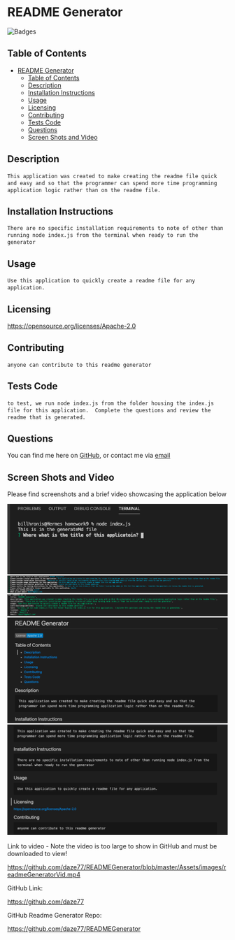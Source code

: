 
# README Generator 
  
![Badges](https://img.shields.io/badge/License-Apache%202.0-blue)

## Table of Contents 
- [README Generator](#readme-generator)
  - [Table of Contents](#table-of-contents)
  - [Description](#description)
  - [Installation Instructions](#installation-instructions)
  - [Usage](#usage)
  - [Licensing](#licensing)
  - [Contributing](#contributing)
  - [Tests Code](#tests-code)
  - [Questions](#questions)
  - [Screen Shots and Video](#screen-shots-and-video)
    
## Description
    This application was created to make creating the readme file quick and easy and so that the programmer can spend more time programming application logic rather than on the readme file.
    
## Installation Instructions 
    There are no specific installation requirements to note of other than running node index.js from the terminal when ready to run the generator

## Usage
    Use this application to quickly create a readme file for any application.
    
## Licensing
https://opensource.org/licenses/Apache-2.0      

    
## Contributing
    anyone can contribute to this readme generator
    
## Tests Code
    to test, we run node index.js from the folder housing the index.js file for this application.  Complete the questions and review the readme that is generated.
    
## Questions
    
You can find me here on [GitHub](http://github.com/daze77), or contact me via [email](mailto:daze77@gmail.com) 

## Screen Shots and Video

Please find screenshots and a brief video showcasing the application below

![README Pic](Assets/images/READMEStart.png)
![README Pic](Assets/images/READMEQA.png)
![README Pic](Assets/images/READMEA.png)
![README Pic](Assets/images/READMEGenerated.png)
![README Pic](Assets/images/READMEGenerated2.png)


Link to video - Note the video is too large to show in GitHub and must be downloaded to view!

https://github.com/daze77/READMEGenerator/blob/master/Assets/images/readmeGeneratorVid.mp4


GitHub Link:

https://github.com/daze77


GitHub Readme Generator Repo:

https://github.com/daze77/READMEGenerator

    